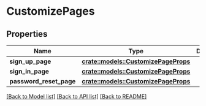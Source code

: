 # CustomizePages

## Properties

Name | Type | Description | Notes
------------ | ------------- | ------------- | -------------
**sign_up_page** | [**crate::models::CustomizePageProps**](CustomizePageProps.md) |  | 
**sign_in_page** | [**crate::models::CustomizePageProps**](CustomizePageProps.md) |  | 
**password_reset_page** | [**crate::models::CustomizePageProps**](CustomizePageProps.md) |  | 

[[Back to Model list]](../README.md#documentation-for-models) [[Back to API list]](../README.md#documentation-for-api-endpoints) [[Back to README]](../README.md)


